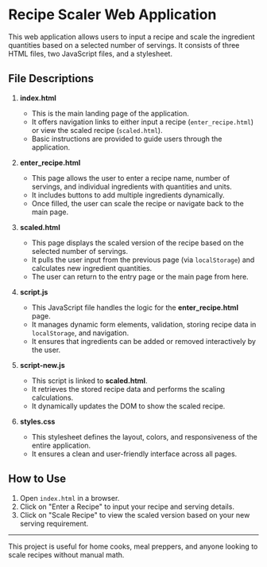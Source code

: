 # Recipe Scaler Web Application

This web application allows users to input a recipe and scale the ingredient quantities based on a selected number of servings. It consists of three HTML files, two JavaScript files, and a stylesheet.

## File Descriptions

1. **index.html**
   - This is the main landing page of the application.
   - It offers navigation links to either input a recipe (`enter_recipe.html`) or view the scaled recipe (`scaled.html`).
   - Basic instructions are provided to guide users through the application.

2. **enter_recipe.html**
   - This page allows the user to enter a recipe name, number of servings, and individual ingredients with quantities and units.
   - It includes buttons to add multiple ingredients dynamically.
   - Once filled, the user can scale the recipe or navigate back to the main page.

3. **scaled.html**
   - This page displays the scaled version of the recipe based on the selected number of servings.
   - It pulls the user input from the previous page (via `localStorage`) and calculates new ingredient quantities.
   - The user can return to the entry page or the main page from here.

4. **script.js**
   - This JavaScript file handles the logic for the **enter_recipe.html** page.
   - It manages dynamic form elements, validation, storing recipe data in `localStorage`, and navigation.
   - It ensures that ingredients can be added or removed interactively by the user.

5. **script-new.js**
   - This script is linked to **scaled.html**.
   - It retrieves the stored recipe data and performs the scaling calculations.
   - It dynamically updates the DOM to show the scaled recipe.

6. **styles.css**
   - This stylesheet defines the layout, colors, and responsiveness of the entire application.
   - It ensures a clean and user-friendly interface across all pages.

## How to Use

1. Open `index.html` in a browser.
2. Click on "Enter a Recipe" to input your recipe and serving details.
3. Click on "Scale Recipe" to view the scaled version based on your new serving requirement.

---

This project is useful for home cooks, meal preppers, and anyone looking to scale recipes without manual math.

